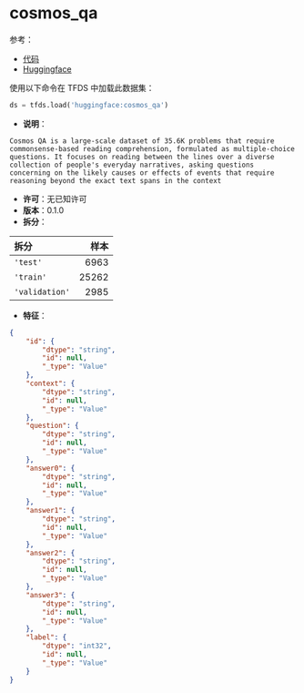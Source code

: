 # cosmos_qa

参考：

- [代码](https://github.com/huggingface/datasets/blob/master/datasets/cosmos_qa)
- [Huggingface](https://huggingface.co/datasets/cosmos_qa)

使用以下命令在 TFDS 中加载此数据集：

```python
ds = tfds.load('huggingface:cosmos_qa')
```

- **说明**：

```
Cosmos QA is a large-scale dataset of 35.6K problems that require commonsense-based reading comprehension, formulated as multiple-choice questions. It focuses on reading between the lines over a diverse collection of people's everyday narratives, asking questions concerning on the likely causes or effects of events that require reasoning beyond the exact text spans in the context
```

- **许可**：无已知许可
- **版本**：0.1.0
- **拆分**：

拆分 | 样本
:-- | --:
`'test'` | 6963
`'train'` | 25262
`'validation'` | 2985

- **特征**：

```json
{
    "id": {
        "dtype": "string",
        "id": null,
        "_type": "Value"
    },
    "context": {
        "dtype": "string",
        "id": null,
        "_type": "Value"
    },
    "question": {
        "dtype": "string",
        "id": null,
        "_type": "Value"
    },
    "answer0": {
        "dtype": "string",
        "id": null,
        "_type": "Value"
    },
    "answer1": {
        "dtype": "string",
        "id": null,
        "_type": "Value"
    },
    "answer2": {
        "dtype": "string",
        "id": null,
        "_type": "Value"
    },
    "answer3": {
        "dtype": "string",
        "id": null,
        "_type": "Value"
    },
    "label": {
        "dtype": "int32",
        "id": null,
        "_type": "Value"
    }
}
```

